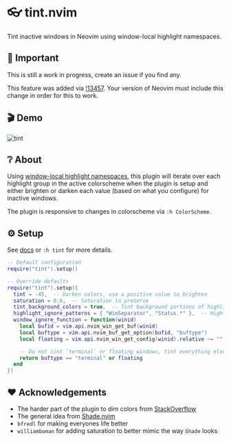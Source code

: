 # :eyeglasses: tint.nvim

Tint inactive windows in Neovim using window-local highlight namespaces.

## :construction: Important

This is still a work in progress, create an issue if you find any.

This feature was added via [!13457](https://github.com/neovim/neovim/pull/13457). Your version of Neovim must
include this change in order for this to work.

## :clapper: Demo

![tint](https://user-images.githubusercontent.com/31262046/188242698-3588074d-176b-4926-834f-ab9cf6302cd2.gif)

## :grey_question: About

Using [window-local highlight namespaces](https://github.com/neovim/neovim/pull/13457), this plugin will iterate
over each highlight group in the active colorscheme when the plugin is setup and either brighten or darken each
value (based on what you configure) for inactive windows.

The plugin is responsive to changes in colorscheme via `:h ColorScheme`.

## :gear: Setup

See [docs](DOC.md) or `:h tint` for more details.

```lua
-- Default configuration
require("tint").setup()

-- Override defaults
require("tint").setup({
  tint = -45,  -- Darken colors, use a positive value to brighten
  saturation = 0.6,  -- Saturation to preserve
  tint_background_colors = true,  -- Tint background portions of highlight groups
  highlight_ignore_patterns = { "WinSeparator", "Status.*" },  -- Highlight group patterns to ignore, see `string.find`
  window_ignore_function = function(winid)
    local bufid = vim.api.nvim_win_get_buf(winid)
    local buftype = vim.api.nvim_buf_get_option(bufid, "buftype")
    local floating = vim.api.nvim_win_get_config(winid).relative ~= ""

    -- Do not tint `terminal` or floating windows, tint everything else
    return buftype == "terminal" or floating
  end
})
```

## :heart: Acknowledgements

- The harder part of the plugin to dim colors from [StackOverflow](https://stackoverflow.com/questions/72424838/programmatically-lighten-or-darken-a-hex-color-in-lua-nvim-highlight-colors)
- The general idea from [Shade.nvim](https://github.com/sunjon/Shade.nvim)
- `bfredl` for making everyones life better
- `williamboman` for adding saturation to better mimic the way `Shade` looks
